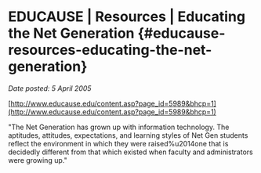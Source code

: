 # EDUCAUSE | Resources | Educating the Net Generation {#educause-resources-educating-the-net-generation}

_Date posted: 5 April 2005_

[http://www.educause.edu/content.asp?page_id=5989&bhcp=1](http://www.educause.edu/content.asp?page_id=5989&bhcp=1)

"The Net Generation has grown up with information technology. The aptitudes, attitudes, expectations, and learning styles of Net Gen students reflect the environment in which they were raised%u2014one that is decidedly different from that which existed when faculty and administrators were growing up."